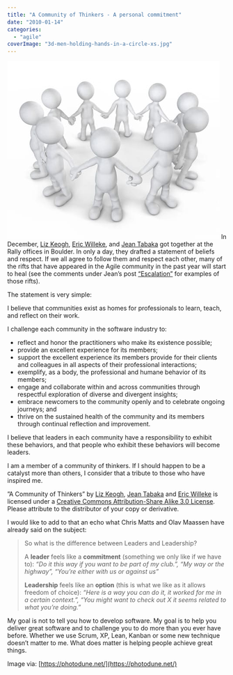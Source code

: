 ```yaml
---
title: "A Community of Thinkers - A personal commitment"
date: "2010-01-14"
categories: 
  - "agile"
coverImage: "3d-men-holding-hands-in-a-circle-xs.jpg"
---
```


![3D men holding hands in a circle. - image by PhotoDune](images/3d-men-holding-hands-in-a-circle-xs.jpg) In December, [Liz Keogh](https://lizkeogh.com/2009/12/07/a-community-of-thinkers/), [Eric Willeke](https://manicprogrammer.com/cs/blogs/willeke/archive/2009/12/06/a-community-of-thinkers.aspx), and [Jean Tabaka](https://www.rallydev.com/agileblog/2009/12/a-community-of-thinkers/) got together at the Rally offices in Boulder. In only a day, they drafted a statement of beliefs and respect. If we all agree to follow them and respect each other, many of the rifts that have appeared in the Agile community in the past year will start to heal (see the comments under Jean’s post [“Escalation”](https://www.rallydev.com/agileblog/2009/12/escalation-is-killing-our-healthy-conflict-in-agile/) for examples of those rifts).

The statement is very simple:

I believe that communities exist as homes for professionals to learn, teach, and reflect on their work.

I challenge each community in the software industry to:

- reflect and honor the practitioners who make its existence possible;
- provide an excellent experience for its members;
- support the excellent experience its members provide for their clients and colleagues in all aspects of their professional interactions;
- exemplify, as a body, the professional and humane behavior of its members;
- engage and collaborate within and across communities through respectful exploration of diverse and divergent insights;
- embrace newcomers to the community openly and to celebrate ongoing journeys; and
- thrive on the sustained health of the community and its members through continual reflection and improvement.

I believe that leaders in each community have a responsibility to exhibit these behaviors, and that people who exhibit these behaviors will become leaders.

I am a member of a community of thinkers. If I should happen to be a catalyst more than others, I consider that a tribute to those who have inspired me.

”A Community of Thinkers” by [Liz Keogh](https://lizkeogh.com/2009/12/07/a-community-of-thinkers/), [Jean Tabaka](https://www.rallydev.com/agileblog/2009/12/a-community-of-thinkers/) and [Eric Willeke](https://manicprogrammer.com/cs/blogs/willeke/archive/2009/12/06/a-community-of-thinkers.aspx) is licensed under a [Creative Commons Attribution-Share Alike 3.0 License](https://creativecommons.org/licenses/by-sa/3.0/us/). Please attribute to the distributor of your copy or derivative.

I would like to add to that an echo what Chris Matts and Olav Maassen have already said on the subject:

> So what is the difference between Leaders and Leadership?
> 
> A **leader** feels like a **commitment** (something we only like if we have to): _“Do it this way if you want to be part of my club.”, “My way or the highway”, “You’re either with us or against us”_
> 
> **Leadership** feels like an **option** (this is what we like as it allows freedom of choice): _“Here is a way you can do it, it worked for me in a certain context.”, “You might want to check out X it seems related to what you’re doing.”_

My goal is not to tell you how to develop software. My goal is to help you deliver great software and to challenge you to do more than you ever have before. Whether we use Scrum, XP, Lean, Kanban or some new technique doesn’t matter to me. What does matter is helping people achieve great things.

Image via: [https://photodune.net/](https://photodune.net/)
